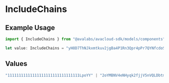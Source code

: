 # IncludeChains

## Example Usage

```typescript
import { IncludeChains } from "@avalabs/avacloud-sdk/models/components";

let value: IncludeChains = "yH8D7ThNJkxmtkuv2jgBa4P1Rn3Qpr4pPr7QYNfcdoS6k6HWp";
```

## Values

```typescript
"11111111111111111111111111111111LpoYY" | "2oYMBNV4eNHyqk2fjjV5nVQLDbtmNJzq5s3qs3Lo6ftnC6FByM" | "2JVSBoinj9C2J33VntvzYtVJNZdN2NKiwwKjcumHUWEb5DbBrm" | "2q9e4r6Mu3U68nU1fYjgbR6JvwrRx36CohpAX5UQxse55x1Q5" | "yH8D7ThNJkxmtkuv2jgBa4P1Rn3Qpr4pPr7QYNfcdoS6k6HWp" | "p-chain" | "x-chain" | "c-chain"
```